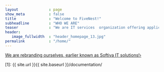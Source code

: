 ```yaml
---
layout              : page
show_meta           : false
title               : "Welcome to FiveNest!"
subheadline         : "WHO WE ARE"
teaser              : "We are IT services  organization offering application development services, experience in implementing and deploying Kofax, Abbyy, InputAccel, Microsoft .Net applications, Business Process Automation and document capture, providing innovative solutions to transform and automate information intensive business workflow and robotic processes, across both back and front office operations. We also conduct training, workshops, consultancy, and bespoke development on leading capture technologies like Kofax Capture, Kofax Total Agility, Captiva Capture, ABBYY FlexiCapture, ABBYY Flexilayout, Datacap."
header:
   image_fullwidth  : "header_homepage_13.jpg"
permalink           : "/home/"
---
```



<a class="radius button small" href="https://softivaitsolutions.com/">We are rebranding ourselves, earlier known as Softiva IT solutions!›</a>


 [1]: {{ site.url }}{{ site.baseurl }}/documentation/
